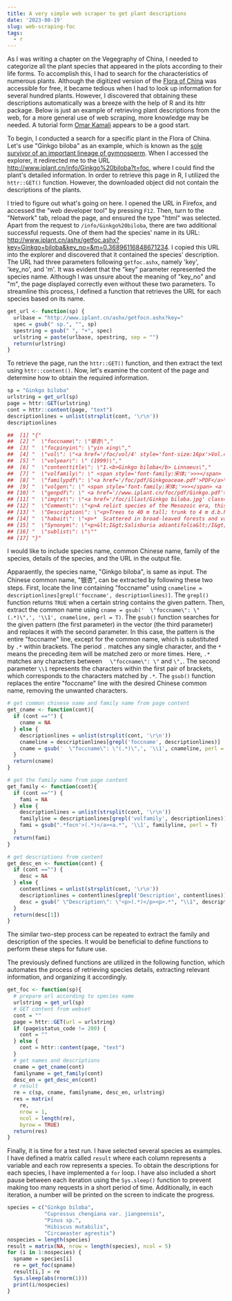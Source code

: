 ```yaml
---
title: A very simple web scraper to get plant descriptions
date: '2023-08-19'
slug: web-scraping-foc
tags:
  - r
---
```


As I was writing a chapter on the Vegegraphy of China, I needed to categorize all the plant species that appeared in the plots according to their life forms. To accomplish this, I had to search for the characteristics of numerous plants. Although the digitized version of the [Flora of China](http://www.iplant.cn/foc) was accessible for free, it became tedious when I had to look up information for several hundred plants. However, I discovered that obtaining these descriptions automatically was a breeze with the help of R and its httr package. <!-- Unlike those who make grad students do every dirty job, I opted for an efficient approach using tools. --> Below is just an example of retrieving plant descriptions from the web, for a more general use of web scraping, more knowledge may be needed. A tutorial form [Omar Kamali](https://omarkama.li/blog/web-scraping-data-for-everyone) appears to be a good start.

To begin, I conducted a search for a specific plant in the Flora of China. Let's use "Ginkgo biloba" as an example, which is known as the [sole survivor of an important lineage of gymnosperm](https://jecologyblog.com/2022/05/05/cover-stories-ginkgo-biloba/). When I accessed the explorer, it redirected me to the URL http://www.iplant.cn/info/Ginkgo%20biloba?t=foc, where I could find the plant's detailed information. In order to retrieve this page in R, I utilized the `httr::GET()` function. However, the downloaded object did not contain the descriptions of the plants.

I tried to figure out what's going on here. I opened the URL in Firefox, and accessed the "web developer tool" by pressing `F12`. Then, turn to the "Network" tab, reload the page, and ensured the type "html" was selected. Apart from the request to  `/info/Ginkgo%20biloba`, there are two additional successful requests. One of them had the species' name in its URL: http://www.iplant.cn/ashx/getfoc.ashx?key=Ginkgo+biloba&key_no=&m=0.36896116848671234. I copied this URL into the explorer and discovered that it contained the species' description. The URL had three parameters following `getfoc.ashx`, namely 'key', 'key_no', and 'm'. It was evident that the "key" parameter represented the species name. Although I was unsure about the meaning of "key_no" and "m", the page displayed correctly even without these two parameters. To streamline this process, I defined a function that retrieves the URL for each species based on its name.

``` r
get_url <- function(sp) {
  urlbase = "http://www.iplant.cn/ashx/getfocn.ashx?key="
  spec = gsub(" sp.", "", sp)
  spestring = gsub(" ", "+", spec)
  urlstring = paste(urlbase, spestring, sep = "")
  return(urlstring)
}
```

To retrieve the page, run the `httr::GET()` function, and then extract the text using `httr::content()`. Now, let's examine the content of the page and determine how to obtain the required information.

``` r
sp = "Ginkgo biloba"
urlstring = get_url(sp)
page = httr::GET(urlstring)
cont = httr::content(page, "text")
descriptionlines = unlist(strsplit(cont, '\r\n'))
descriptionlines

##  [1] "{"  
##  [2] "  \"foccname\": \"银杏\","  
##  [3] "  \"focpinyin\": \"yin xing\"," 
##  [4] "  \"vol\": \"<a href='/foc/vol/4' style='font-size:16px'>Vol.4</a>\","  
##  [5] "  \"volyear\": \" (1999)\","  
##  [6] "  \"contenttitle\": \"1.<b>Ginkgo biloba</b> Linnaeus\"," 
##  [7] "  \"volfamily\": \" <span style='font-family:宋体;'>>></span> <a href='/info/Ginkgoaceae?t=foc'>Ginkgoaceae</a> <a href='/foc/fam/10370'><img src='/foc/images/icon-list.gif'></a>\","  
##  [8] "  \"familypdf\": \"<a href='/foc/pdf/Ginkgoaceae.pdf'>PDF</a>\"," 
##  [9] "  \"volgen\": \" <span style='font-family:宋体;'>>></span> <a href='/info/Ginkgo?t=foc'>Ginkgo</a> <a href='/foc/fam/113565'><img src='/foc/images/icon-list.gif'></a>\","  
## [10] "  \"genpdf\": \" <a href='//www.iplant.cn/foc/pdf/Ginkgo.pdf'>PDF</a>\"," 
## [11] "  \"imgtxt\": \"<a href='/foc/illast/Ginkgo biloba.jpg' class=\\\"highslide\\\" onclick=\\\"return hs.expand(this)\\\"><img style='width:230px;border:0'  src='/foc/illast/Ginkgo biloba.jpg' /></a></div>\","  
## [12] "  \"Comment\": \"<p>A relict species of the Mesozoic era, this and other (extinct) species of Ginkgo were formerly widespread throughout the world. The atavistic, leaf-marginal seeds of one cultivated\\nclone may suggest an affinity with the extinct pteridosperms. Ginkgo biloba is now a rare species in the wild, but has been widely cultivated as an ornamental, probably for more than\\n3000 years. It provides shade and is tolerant of a wide range of climatic and edaphic conditions, including pollution. It is sacred to Buddhists and is often planted near temples. The\\nwood is used in furniture making, the leaves are medicinal and used for pesticides, the roots are used as a cure for leucorrhea, the seeds are edible, and the bark yields tannin.</p>\","  
## [13] "  \"Description\": \"<p>Trees to 40 m tall; trunk to 4 m d.b.h.; bark light gray or grayish brown, longitudinally fissured especially on old trees; crown conical initially, finally broadly ovoid; long branchlets pale\\nbrownish yellow initially, finally gray, internodes (1-) 1.5-4 cm; short branchlets blackish gray, with dense, irregularly elliptic leaf scars; winter buds yellowish brown, ovate. Leaves with\\npetiole (3-)5-8(-10) cm; blade pale green, turning bright yellow in autumn, to 13 × 8(-15) cm on young trees but usually 5-8 cm wide, those on long branchlets divided by a deep, apical\\nsinus into 2 lobes each further dissected, those on short branchlets with undulate distal and margin notched apex. Pollen cones ivory colored, 1.2-2.2 cm; pollen sacs boat-shaped, with\\nwidely gaping slit. Seeds elliptic, narrowly obovoid, ovoid, or subglobose, 2.5-3.5 × 1.6-2.2 cm; sarcotesta yellow, or orange-yellow glaucous, with rancid odor when ripe; sclerotesta white, with 2 or 3 longitudinal ridges;\\nendotesta pale reddish brown. Pollination Mar-Apr, seed maturity Sep-Oct.</p>\","
## [14] "  \"habait\": \"<p>*  Scattered in broad-leaved forests and valleys on acidic, well-drained, yellow loess (pH = 5-5.5); 300-1100 m. Perhaps native in NW Zhejiang (Tianmu Shan); widely and long cultivated below 2000 m in Anhui, Fujian, Gansu, Guizhou, Henan, Hebei, Hubei, Jiangsu, Jiangxi, Shaanxi, Shandong, Shanxi, Sichuan, Yunnan.</p>\"," 
## [15] "  \"Synonym\": \"<p>&lt;I&gt;Salisburia adiantifolia&lt;/I&gt; Smith; &lt;I&gt;S. biloba&lt;/I&gt; (Linnaeus) Hoffmansegg.</p>\","  
## [16] "  \"sublist\": \"\""  
## [17] "}" 
```

I would like to include species name, common Chinese name, family of the species, details of the species, and the URL in the output file. 

Apparaently, the species name, "Ginkgo biloba", is same as input. The Chinese common name, "银杏", can be extracted by following these two steps. First, locate the line containing "foccname" using `cnameline = descriptionlines[grepl('foccname', descriptionlines)]`. The `grepl() `function returns `TRUE` when a certain string contains the given pattern. Then, extract the common name using `cname = gsub('  \"foccname\": \"(.*)\",', '\\1', cnameline, perl = T)`. The `gsub()` function searches for the given pattern (the first parameter) in the vector (the third parameter) and replaces it with the second parameter. In this case, the pattern is the entire "foccname" line, except for the common name, which is substituted by `.*` within brackets. The period `.` matches any single character, and the `*` means the preceding item will be matched zero or more times. Here, `.*` matches any characters between   `  \"foccname\": \"` and `\",`. The second parameter `\\1` represents the characters within the first pair of brackets, which corresponds to the characters matched by `.*`. The `gsub()` function replaces the entire "foccname" line with the desired Chinese common name, removing the unwanted characters.

``` r
# get common chinese name and family name from page content
get_cname <- function(cont){
  if (cont =="") {
    cname = NA
  } else {
    descriptionlines = unlist(strsplit(cont, '\r\n'))
    cnameline = descriptionlines[grepl('foccname', descriptionlines)]
    cname = gsub('  \"foccname\": \"(.*)\",', '\\1', cnameline, perl = T)
  }
  return(cname)
}

# get the family name from page content
get_family <- function(cont){
  if (cont =="") {
    fami = NA
  } else {
    descriptionlines = unlist(strsplit(cont, '\r\n'))
    familyline = descriptionlines[grepl('volfamily', descriptionlines)]
    fami = gsub(".*focn'>(.*)</a><a.*", '\\1', familyline, perl = T)
  }
  return(fami)
}

# get descriptions from content
get_desc_en <- function(cont) {
  if (cont =="") {
    desc = NA
  } else {
    contentlines = unlist(strsplit(cont, '\r\n'))
    descriptionlines = contentlines[grepl('Description', contentlines)]
    desc = gsub(" \"Description\": \"<p>(.*)</p><p>.*", "\\1", descriptionlines)
  }
  return(desc[1])
}
```

The similar two-step process can be repeated to extract the family and description of the species. It would be beneficial to define functions to perform these steps for future use.

The previously defined functions are utilized in the following function, which automates the process of retrieving species details, extracting relevant information, and organizing it accordingly.

```r
get_foc <- function(sp){
  # prepare url according to species name
  urlstring = get_url(sp)
  # GET content from webset
  cont = ""
  page = httr::GET(url = urlstring)
  if (page$status_code != 200) {
    cont = ""
  } else {
    cont = httr::content(page, "text")
  }
  # get names and descriptions
  cname = get_cname(cont)
  familyname = get_family(cont)
  desc_en = get_desc_en(cont)
  # result
  re = c(sp, cname, familyname, desc_en, urlstring)
  res = matrix(
    re,
    nrow = 1,
    ncol = length(re),
    byrow = TRUE)
  return(res)
}
```

Finally, it is time for a test run. I have selected several species as examples. I have defined a matrix called `result` where each column represents a variable and each row represents a species. To obtain the descriptions for each species, I have implemented a `for` loop. I have also included a short pause between each iteration using the `Sys.sleep()` function to prevent making too many requests in a short period of time. Additionally, in each iteration, a number will be printed on the screen to indicate the progress.

``` r
species = c("Ginkgo biloba", 
            "Cupressus chengiana var. jiangeensis", 
            "Pinus sp.", 
            "Hibiscus mutabilis", 
            "Circaeaster agrestis")
nospecies = length(species)
result = matrix(NA, nrow = length(species), ncol = 5)
for (i in 1:nospecies) {
  spname = species[i]
  re = get_foc(spname)
  result[i,] = re
  Sys.sleep(abs(rnorm(1)))
  print(i/nospecies)
}
```
